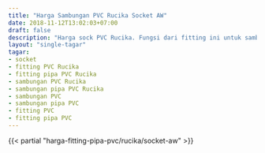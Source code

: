 ```yaml
---
title: "Harga Sambungan PVC Rucika Socket AW"
date: 2018-11-12T13:02:03+07:00
draft: false
description: "Harga sock PVC Rucika. Fungsi dari fitting ini untuk sambungan lurus dari pipa PVC ke pipa PVC lainnya."
layout: "single-tagar"
tagar:
- socket
- fitting PVC Rucika
- fitting pipa PVC Rucika
- sambungan PVC Rucika
- sambungan pipa PVC Rucika
- sambungan PVC
- sambungan pipa PVC
- fitting PVC
- fitting pipa PVC
---
```


{{< partial "harga-fitting-pipa-pvc/rucika/socket-aw" >}}

